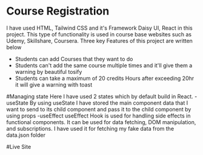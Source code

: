 # Course Registration

 I have used HTML, Tailwind CSS and it's Framework Daisy UI, React in this project. This type of functionality is used in course base websites such as Udemy, Skillshare,
Coursera. Three key Features of this project are written below
- Students can add Courses that they want to do
- Students can't add the same course multiple times and it'll give them a warning by beautiful tosify
- Students can take a maximum of 20 credits Hours after exceeding 20hr it will give a warning with toast

#Managing state
Here I have used 2 states which by default build in React.
-useState
By using useState I have stored the main component data that I want to send to its child component and pass it to the child component by using props
-useEffect
useEffect Hook is used for handling side effects in functional components. It can be used for data fetching, DOM manipulation, and subscriptions. I have used it for fetching my fake data from the data.json folder

#Live Site

